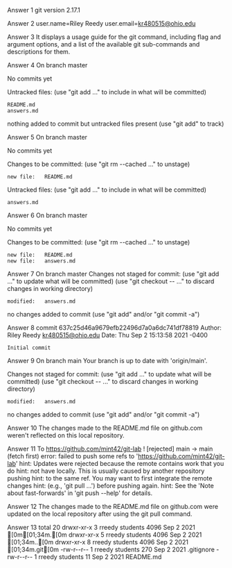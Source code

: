 Answer 1
git version 2.17.1

Answer 2
user.name=Riley Reedy
user.email=kr480515@ohio.edu

Answer 3
It displays a usage guide for the git command, including flag and argument options, and a list of the available git sub-commands and descriptions for them.

Answer 4
On branch master

No commits yet

Untracked files:
  (use "git add <file>..." to include in what will be committed)

	README.md
	answers.md

nothing added to commit but untracked files present (use "git add" to track)

Answer 5
On branch master

No commits yet

Changes to be committed:
  (use "git rm --cached <file>..." to unstage)

	new file:   README.md

Untracked files:
  (use "git add <file>..." to include in what will be committed)

	answers.md

Answer 6
On branch master

No commits yet

Changes to be committed:
  (use "git rm --cached <file>..." to unstage)

	new file:   README.md
	new file:   answers.md

Answer 7
On branch master
Changes not staged for commit:
  (use "git add <file>..." to update what will be committed)
  (use "git checkout -- <file>..." to discard changes in working directory)

	modified:   answers.md

no changes added to commit (use "git add" and/or "git commit -a")

Answer 8
commit 637c25d46a9679efb22496d7a0a6dc741df78819
Author: Riley Reedy <kr480515@ohio.edu>
Date:   Thu Sep 2 15:13:58 2021 -0400

    Initial commit

Answer 9
On branch main
Your branch is up to date with 'origin/main'.

Changes not staged for commit:
  (use "git add <file>..." to update what will be committed)
  (use "git checkout -- <file>..." to discard changes in working directory)

	modified:   answers.md

no changes added to commit (use "git add" and/or "git commit -a")

Answer 10
The changes made to the README.md file on github.com weren't reflected on this local repository.

Answer 11
To https://github.com/mint42/git-lab
 ! [rejected]        main -> main (fetch first)
error: failed to push some refs to 'https://github.com/mint42/git-lab'
hint: Updates were rejected because the remote contains work that you do
hint: not have locally. This is usually caused by another repository pushing
hint: to the same ref. You may want to first integrate the remote changes
hint: (e.g., 'git pull ...') before pushing again.
hint: See the 'Note about fast-forwards' in 'git push --help' for details.

Answer 12
The changes made to the README.md file on github.com were updated on the local repository after using the git pull command.

Answer 13
total 20
drwxr-xr-x 3 rreedy students 4096 Sep  2  2021 [0m[01;34m.[0m
drwxr-xr-x 5 rreedy students 4096 Sep  2  2021 [01;34m..[0m
drwxr-xr-x 8 rreedy students 4096 Sep  2  2021 [01;34m.git[0m
-rw-r--r-- 1 rreedy students  270 Sep  2  2021 .gitignore
-rw-r--r-- 1 rreedy students   11 Sep  2  2021 README.md

